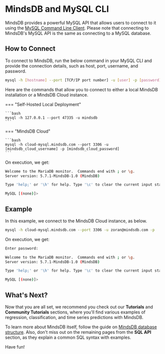 # MindsDB and MySQL CLI

MindsDB provides a powerful MySQL API that allows users to connect to it using the [MySQL Command Line Client](https://dev.mysql.com/doc/refman/8.0/en/mysql.html). Please note that connecting to MindsDB's MySQL API is the same as connecting to a MySQL database.

## How to Connect

To connect to MindsDB, run the below command in your MySQL CLI and provide the connection details, such as host, port, username, and password.

```bash
mysql -h [hostname] --port [TCP/IP port number] -u [user] -p [password]
```

Here are the commands that allow you to connect to either a local MindsDB installation or a MindsDB Cloud instance.

=== "Self-Hosted Local Deployment"

    ```bash
    mysql -h 127.0.0.1 --port 47335 -u mindsdb
    ```

=== "MindsDB Cloud"

    ```bash
    mysql -h cloud-mysql.mindsdb.com --port 3306 -u [mindsdb_cloud_username] -p [mindsdb_cloud_password]
    ```

On execution, we get:

```bash
Welcome to the MariaDB monitor.  Commands end with ; or \g.
Server version: 5.7.1-MindsDB-1.0 (MindsDB)

Type 'help;' or '\h' for help. Type '\c' to clear the current input statement.

MySQL [(none)]>
```

## Example

In this example, we connect to the MindsDB Cloud instance, as below.

``` bash
mysql -h cloud-mysql.mindsdb.com --port 3306 -u zoran@mindsdb.com -p
```

On execution, we get:

```bash
Enter password:

Welcome to the MariaDB monitor.  Commands end with ; or \g.
Server version: 5.7.1-MindsDB-1.0 (MindsDB)

Type 'help;' or '\h' for help. Type '\c' to clear the current input statement.

MySQL [(none)]>
```

## What's Next?

Now that you are all set, we recommend you check out our **Tutorials** and **Community Tutorials** sections, where you'll find various examples of regression, classification, and time series predictions with MindsDB.

To learn more about MindsDB itself, follow the guide on [MindsDB database structure](/sql/table-structure/). Also, don't miss out on the remaining pages from the **SQL API** section, as they explain a common SQL syntax with examples.

Have fun!
